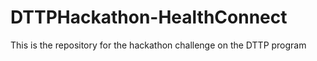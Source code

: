 # DTTPHackathon-HealthConnect
This is the repository for the hackathon challenge on the  DTTP program
